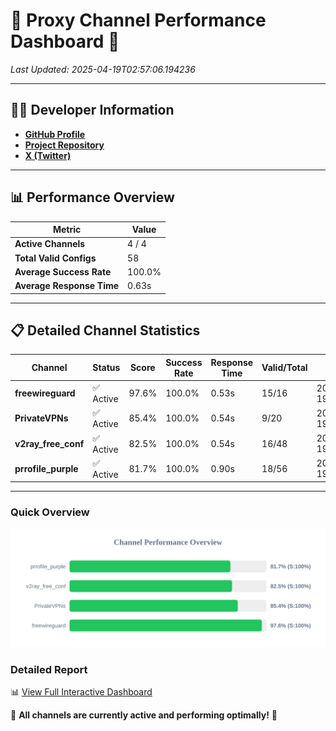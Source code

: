 # 🌟 Proxy Channel Performance Dashboard 🌟

_Last Updated: 2025-04-19T02:57:06.194236_

---

## 👩‍💻 Developer Information

- **[GitHub Profile](https://github.com/4n0nymou3)**  
- **[Project Repository](https://github.com/4n0nymou3/multi-proxy-config-fetcher)**  
- **[X (Twitter)](https://x.com/4n0nymou3)**  

---

## 📊 Performance Overview

| Metric                | Value       |
|-----------------------|-------------|
| **Active Channels**   | 4 / 4       |
| **Total Valid Configs** | 58          |
| **Average Success Rate** | 100.0%      |
| **Average Response Time** | 0.63s       |

---

## 📋 Detailed Channel Statistics

| Channel          | Status     | Score  | Success Rate | Response Time | Valid/Total | Last Success               |
|------------------|------------|--------|--------------|---------------|-------------|----------------------------|
| **freewireguard**  | ✅ Active  | 97.6%  | 100.0% | 0.53s         | 15/16       | 2025-04-19T02:57:06.192613 |
| **PrivateVPNs**  | ✅ Active  | 85.4%  | 100.0% | 0.54s         | 9/20       | 2025-04-19T02:57:05.635053 |
| **v2ray_free_conf**  | ✅ Active  | 82.5%  | 100.0% | 0.54s         | 16/48       | 2025-04-19T02:57:05.067528 |
| **prrofile_purple**  | ✅ Active  | 81.7%  | 100.0% | 0.90s         | 18/56       | 2025-04-19T02:57:04.494400 |

---

### Quick Overview
<div align="center">
  <a href="https://raw.githubusercontent.com/nullluser/NullRepo/refs/heads/main/assets/channel_stats_chart.svg">
    <img src="https://raw.githubusercontent.com/nullluser/NullRepo/refs/heads/main/assets/channel_stats_chart.svg" alt="Source Performance Statistics" width="800">
  </a>
</div>

### Detailed Report
📊 [View Full Interactive Dashboard](https://htmlpreview.github.io/?https://github.com/nullluser/NullRepo/blob/main/assets/performance_report.html)

🎉 **All channels are currently active and performing optimally!** 🎉
